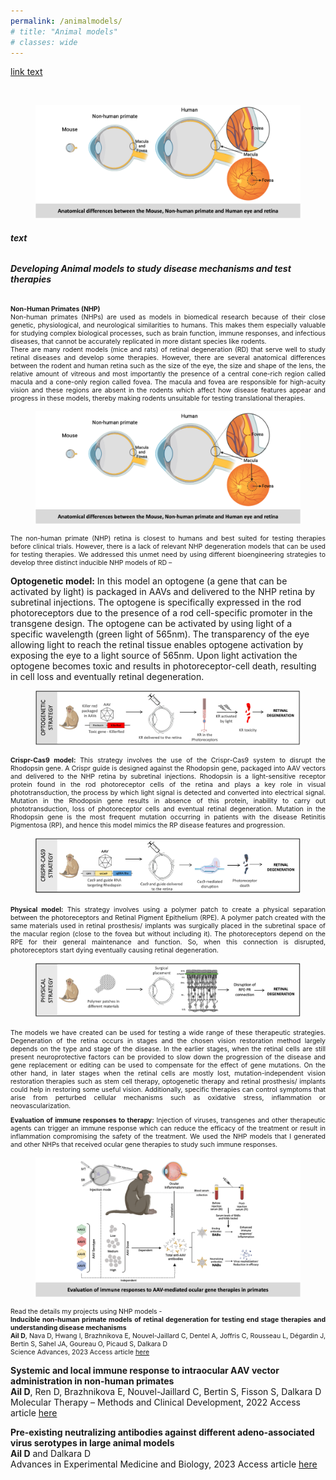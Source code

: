 ```yaml
---
permalink: /animalmodels/
# title: "Animal models"
# classes: wide
---
```


<p align="justify" style="font-size:0.75em">
</p>

<a href="url">link text</a>

<b>  </b>

<br>

<figure>
    <img src="/assets/images/animalmodels1.png">        
</figure>

<h6><b>text</b></h6>

<h6><b>Developing Animal models to study disease mechanisms and test therapies</b></h6>

<p align="justify" style="font-size:0.75em">
<b>Non-Human Primates (NHP)</b> <br>
Non-human primates (NHPs) are used as models in biomedical research because of their close genetic, physiological, and neurological similarities to humans. This makes them especially valuable for studying complex biological processes, such as brain function, immune responses, and infectious diseases, that cannot be accurately replicated in more distant species like rodents. <br>
There are many rodent models (mice and rats) of retinal degeneration (RD) that serve well to study retinal diseases and develop some therapies. However, there are several anatomical differences between the rodent and human retina such as the size of the eye, the size and shape of the lens, the relative amount of vitreous and most importantly the presence of a central cone-rich region called macula and a cone-only region called fovea. The macula and fovea are responsible for high-acuity vision and these regions are absent in the rodents which affect how disease features appear and progress in these models, thereby making rodents unsuitable for testing translational therapies. 
</p>

<figure>
    <img src="/assets/images/animalmodels1.png">        
</figure>

<p align="justify" style="font-size:0.75em">
The non-human primate (NHP) retina is closest to humans and best suited for testing therapies before clinical trials. However, there is a lack of relevant NHP degeneration models that can be used for testing therapies. We addressed this unmet need by using different bioengineering strategies to develop three distinct inducible NHP models of RD – <br>

<b>Optogenetic model:</b> In this model an optogene (a gene that can be activated by light) is packaged in AAVs and delivered to the NHP retina by subretinal injections. The optogene is specifically expressed in the rod photoreceptors due to the presence of a rod cell-specific promoter in the transgene design. The optogene can be activated by using light of a specific wavelength (green light of 565nm). The transparency of the eye allowing light to reach the retinal tissue enables optogene activation by exposing the eye to a light source of 565nm. Upon light activation the optogene becomes toxic and results in photoreceptor-cell death, resulting in cell loss and eventually retinal degeneration. 
</p>

<figure>
    <img src="/assets/images/animalmodels2.png">        
</figure>

<p align="justify" style="font-size:0.75em">
<b>Crispr-Cas9 model:</b> This strategy involves the use of the Crispr-Cas9 system to disrupt the Rhodopsin gene. A Crispr guide is designed against the Rhodopsin gene, packaged into AAV vectors and delivered to the NHP retina by subretinal injections. Rhodopsin is a light-sensitive receptor protein found in the rod photoreceptor cells of the retina and plays a key role in visual phototransduction, the process by which light signal is detected and converted into electrical signal. Mutation in the Rhodopsin gene results in absence of this protein, inability to carry out phototransduction, loss of photoreceptor cells and eventual retinal degeneration. Mutation in the Rhodopsin gene is the most frequent mutation occurring in patients with the disease Retinitis Pigmentosa (RP), and hence this model mimics the RP disease features and progression. 
</p>

<figure>
    <img src="/assets/images/animalmodels3.png">        
</figure>

<p align="justify" style="font-size:0.75em">
<b>Physical model:</b> This strategy involves using a polymer patch to create a physical separation between the photoreceptors and Retinal Pigment Epithelium (RPE). A polymer patch created with the same materials used in retinal prosthesis/ implants was surgically placed in the subretinal space of the macular region (close to the fovea but without including it). The photoreceptors depend on the RPE for their general maintenance and function. So, when this connection is disrupted, photoreceptors start dying eventually causing retinal degeneration. 
</p>

<figure>
    <img src="/assets/images/animalmodels4.png">        
</figure>

<p align="justify" style="font-size:0.75em">
The models we have created can be used for testing a wide range of these therapeutic strategies. Degeneration of the retina occurs in stages and the chosen vision restoration method largely depends on the type and stage of the disease. In the earlier stages, when the retinal cells are still present neuroprotective factors can be provided to slow down the progression of the disease and gene replacement or editing can be used to compensate for the effect of gene mutations. On the other hand, in later stages when the retinal cells are mostly lost, mutation-independent vision restoration therapies such as stem cell therapy, optogenetic therapy and retinal prosthesis/ implants could help in restoring some useful vision. Additionally, specific therapies can control symptoms that arise from perturbed cellular mechanisms such as oxidative stress, inflammation or neovascularization. 
</p>

<p align="justify" style="font-size:0.75em">
<b>Evaluation of immune responses to therapy:</b> Injection of viruses, transgenes and other therapeutic agents can trigger an immune response which can reduce the efficacy of the treatment or result in inflammation compromising the safety of the treatment. We used the NHP models that I generated and other NHPs that received ocular gene therapies to study such immune responses. 
</p>

<figure>
    <img src="/assets/images/animalmodels5.png">        
</figure>

<p align="justify" style="font-size:0.75em">
Read the details my projects using NHP models - <br>
<b>Inducible non-human primate models of retinal degeneration for testing end stage therapies and understanding disease mechanisms</b> <br>
<b>Ail D</b>, Nava D, Hwang I, Brazhnikova E, Nouvel-Jaillard C, Dentel A, Joffris C, Rousseau L, Dégardin J, Bertin S, Sahel JA, Goureau O, Picaud S, Dalkara D <br>
Science Advances, 2023 Access article <a href="10.1126/sciadv.adg8163">here</a> <br>

<b>Systemic and local immune response to intraocular AAV vector administration in non-human primates</b> <br>
<b>Ail D</b>, Ren D, Brazhnikova E, Nouvel-Jaillard C, Bertin S, Fisson S, Dalkara D <br>
Molecular Therapy – Methods and Clinical Development, 2022 Access article <a href="10.1016/j.omtm.2022.01.011">here</a> <br>

<b>Pre-existing neutralizing antibodies against different adeno-associated virus serotypes in large animal models</b> <br>
<b>Ail D</b> and Dalkara D <br>
Advances in Experimental Medicine and Biology, 2023 Access article <a href="10.1007/978-3-031-27681-1_18">here</a>
</p>



